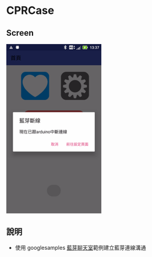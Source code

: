 # CPRCase

Screen
-------------
<img src="./screens.gif" width="50%" alt="Screenshot"/> 

## 說明
- 使用 googlesamples [藍芽聊天室]( https://github.com/googlesamples/android-BluetoothChat)範例建立藍芽連線溝通

